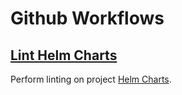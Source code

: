 # Github Workflows

## [Lint Helm Charts](./lint-helm.yaml)
Perform linting on project [Helm Charts](../../install/helm/README.md).
